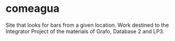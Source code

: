 # comeagua
Site that looks for bars from a given location. Work destined to the Integrator Project of the materials of Grafo, Database 2 and LP3.
